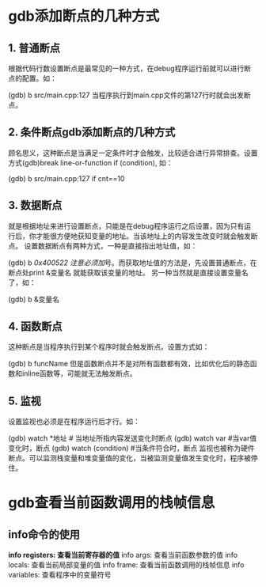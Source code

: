 
# gdb添加断点的几种方式  
## 1. 普通断点
根据代码行数设置断点是最常见的一种方式，在debug程序运行前就可以进行断点的配置。如：

(gdb) b src/main.cpp:127
当程序执行到main.cpp文件的第127行时就会出发断点。

## 2. 条件断点gdb添加断点的几种方式 
顾名思义，这种断点是当满足一定条件时才会触发，比较适合进行异常排查。设置方式(gdb)break line-or-function if (condition), 如：

(gdb) b src/main.cpp:127 if cnt==10
## 3. 数据断点
就是根据地址来进行设置断点，只能是在debug程序运行之后设置，因为只有运行后，你才能很方便地获知变量的地址。当该地址上的内容发生改变时就会触发断点。
设置数据断点有两种方式，一种是直接指出地址值，如：

(gdb) b *0x400522
注意必须加*号。而获取地址值的方法是，先设置普通断点，在断点处print &变量名 就能获取该变量的地址。
另一种当然就是直接设置变量名了，如：

(gdb) b &变量名
## 4. 函数断点
这种断点是当程序执行到某个程序时就会触发断点。设置方式如：

(gdb) b funcName
但是函数断点并不是对所有函数都有效，比如优化后的静态函数和inline函数等，可能就无法触发断点。

## 5. 监视
设置监视也必须是在程序运行后才行。如：

(gdb) watch *地址    # 当地址所指内容发送变化时断点
(gdb) watch var    #当var值变化时，断点
(gdb) watch (condition)    #当条件符合时，断点
监视也被称为硬件断点。可以监测栈变量和堆变量值的变化，当被监测变量值发生变化时，程序被停住。

# gdb查看当前函数调用的栈帧信息
## info命令的使用
**info registers: 查看当前寄存器的值**
info args: 查看当前函数参数的值
info locals: 查看当前局部变量的值
info frame: 查看当前函数调用的栈帧信息
info variables: 查看程序中的变量符号